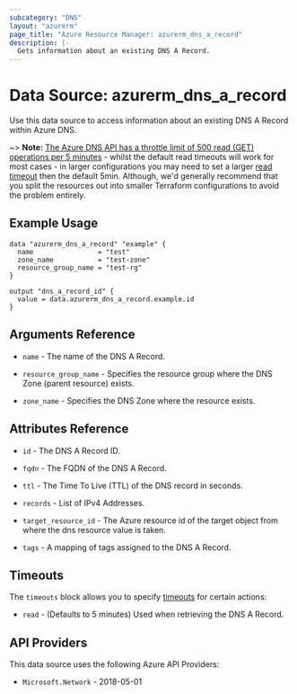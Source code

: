 ```yaml
---
subcategory: "DNS"
layout: "azurerm"
page_title: "Azure Resource Manager: azurerm_dns_a_record"
description: |-
  Gets information about an existing DNS A Record.
---
```


# Data Source: azurerm_dns_a_record

Use this data source to access information about an existing DNS A Record within Azure DNS.

~> **Note:** [The Azure DNS API has a throttle limit of 500 read (GET) operations per 5 minutes](https://docs.microsoft.com/azure/azure-resource-manager/management/request-limits-and-throttling#network-throttling) - whilst the default read timeouts will work for most cases - in larger configurations you may need to set a larger [read timeout](https://developer.hashicorp.com/terraform/language/resources/configure#define-operation-timeouts) then the default 5min. Although, we'd generally recommend that you split the resources out into smaller Terraform configurations to avoid the problem entirely.

## Example Usage

```hcl
data "azurerm_dns_a_record" "example" {
  name                = "test"
  zone_name           = "test-zone"
  resource_group_name = "test-rg"
}

output "dns_a_record_id" {
  value = data.azurerm_dns_a_record.example.id
}
```

## Arguments Reference

* `name` - The name of the DNS A Record.

* `resource_group_name` - Specifies the resource group where the DNS Zone (parent resource) exists.

* `zone_name` - Specifies the DNS Zone where the resource exists.

## Attributes Reference

* `id` - The DNS A Record ID.

* `fqdn` - The FQDN of the DNS A Record.

* `ttl` - The Time To Live (TTL) of the DNS record in seconds.

* `records` - List of IPv4 Addresses.

* `target_resource_id` - The Azure resource id of the target object from where the dns resource value is taken.

* `tags` - A mapping of tags assigned to the DNS A Record.

## Timeouts

The `timeouts` block allows you to specify [timeouts](https://developer.hashicorp.com/terraform/language/resources/configure#define-operation-timeouts) for certain actions:

* `read` - (Defaults to 5 minutes) Used when retrieving the DNS A Record.

## API Providers
<!-- This section is generated, changes will be overwritten -->
This data source uses the following Azure API Providers:

* `Microsoft.Network` - 2018-05-01
